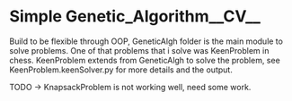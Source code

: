 # Simple Genetic_Algorithm__CV__
Build to be flexible through OOP,
GeneticAlgh folder is the main module to solve problems.
One of that problems that i solve was KeenProblem in chess.
KeenProblem extends from GeneticAlgh to solve the problem,
see KeenProblem.keenSolver.py for more details and the output.

TODO -> KnapsackProblem is not working well, need some work.
